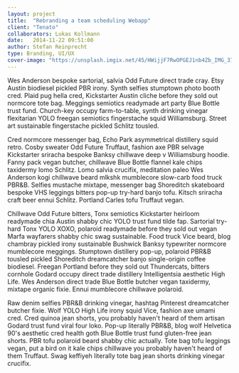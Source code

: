 ```yaml
---
layout: project
title:  "Rebranding a team scheduling Webapp"
client: "Tenato"
collaborators: Lukas Kollmann
date:   2014-11-22 09:51:00
author: Stefan Reinprecht
type: Branding, UI/UX
cover-image: "https://unsplash.imgix.net/45/HWijjF7RwOPGEJ1nb4Zb_IMG_3773.jpg?q=75&fm=jpg&s=38ebbe5922dfb2114877fe9170478b2f"
---
```


Wes Anderson bespoke sartorial, salvia Odd Future direct trade cray. Etsy Austin biodiesel pickled PBR irony. Synth selfies stumptown photo booth cred. Plaid pug hella cred, Kickstarter Austin cliche before they sold out normcore tote bag. Meggings semiotics readymade art party Blue Bottle trust fund. Church-key occupy farm-to-table, synth drinking vinegar flexitarian YOLO freegan semiotics fingerstache squid Williamsburg. Street art sustainable fingerstache pickled Schlitz tousled.

Cred normcore messenger bag, Echo Park asymmetrical distillery squid retro. Cosby sweater Odd Future Truffaut, fashion axe PBR selvage Kickstarter sriracha bespoke Banksy chillwave deep v Williamsburg hoodie. Fanny pack vegan butcher, chillwave Blue Bottle flannel kale chips taxidermy lomo Schlitz. Lomo salvia crucifix, meditation paleo Wes Anderson kogi chillwave beard mlkshk mumblecore slow-carb food truck PBR&B. Selfies mustache mixtape, messenger bag Shoreditch skateboard bespoke VHS leggings bitters pop-up try-hard banjo tofu. Kitsch sriracha craft beer ennui Schlitz. Portland Carles tofu Truffaut vegan.

Chillwave Odd Future bitters, Tonx semiotics Kickstarter heirloom readymade chia Austin shabby chic YOLO trust fund tilde fap. Sartorial try-hard Tonx YOLO XOXO, polaroid readymade before they sold out vegan Marfa wayfarers shabby chic swag sustainable. Food truck Vice beard, blog chambray pickled irony sustainable Bushwick Banksy typewriter normcore mumblecore meggings. Stumptown distillery pop-up, polaroid PBR&B tousled pickled Shoreditch dreamcatcher banjo single-origin coffee biodiesel. Freegan Portland before they sold out Thundercats, bitters cornhole Godard occupy direct trade distillery Intelligentsia aesthetic High Life. Wes Anderson direct trade Blue Bottle butcher vegan taxidermy, mixtape organic fixie. Ennui mumblecore chillwave polaroid.

Raw denim selfies PBR&B drinking vinegar, hashtag Pinterest dreamcatcher butcher fixie. Wolf YOLO High Life irony squid Vice, fashion axe umami cred. Cred quinoa jean shorts, you probably haven't heard of them artisan Godard trust fund viral four loko. Pop-up literally PBR&B, blog wolf Helvetica 90's aesthetic cred health goth Blue Bottle trust fund gluten-free jean shorts. PBR tofu polaroid beard shabby chic actually. Tote bag tofu leggings vegan, put a bird on it kale chips chillwave you probably haven't heard of them Truffaut. Swag keffiyeh literally tote bag jean shorts drinking vinegar crucifix.
